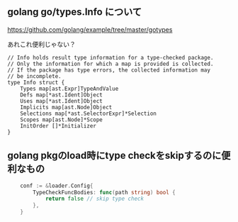 ## golang go/types.Info について

https://github.com/golang/example/tree/master/gotypes

あれこれ便利じゃない？

```
// Info holds result type information for a type-checked package.
// Only the information for which a map is provided is collected.
// If the package has type errors, the collected information may
// be incomplete.
type Info struct {
	Types map[ast.Expr]TypeAndValue
	Defs map[*ast.Ident]Object
	Uses map[*ast.Ident]Object
	Implicits map[ast.Node]Object
	Selections map[*ast.SelectorExpr]*Selection
	Scopes map[ast.Node]*Scope
	InitOrder []*Initializer
}
```

## golang pkgのload時にtype checkをskipするのに便利なもの

```go
	conf := &loader.Config{
		TypeCheckFuncBodies: func(path string) bool {
			return false // skip type check
		},
	}
```
